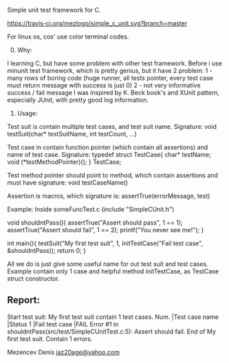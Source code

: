 Simple unit test framework for C.

https://travis-ci.org/mezlogo/simple_c_unit.svg?branch=master

For linux os, cos' use color terminal codes.

0) Why:

I learning C, but have some problem with other test framework. Before i use minunit test framework, which is pretty genius, but it have 2 problem:
1 - many rows of boring code (huge runner, all tests pointer, every test case must return message with success is just 0)
2 - not very informative success / fail message
I was inspired by K. Beck book's and XUnit pattern, especially JUnit, with pretty good log information. 

1) Usage:

Test suit is contain multiple test cases, and test suit name.
Signature:
void testSuit(char* testSuitName, int testCount, ...) 

Test case in contain function pointer (which contain all assertions) and name of test case. 
Signature:
typedef struct TestCase{
	char* testName;
	void (*testMethodPointer)();
} TestCase;


Test method pointer should point to method, which contain assertions and must have signature:
void testCaseName()

Assertion is macros, which signature is:
assertTrue(errorMessage, test)

Example:
Inside someFuncTest.c (include "SimpleCUnit.h")

void shouldntPass(){
	assertTrue("Assert should pass", 1 == 1);
	assertTrue("Assert should fail", 1 == 2);
	printf("You never see me!");
}

int main(){
	testSuit("My first test suit", 1, initTestCase("Fail test case", &shouldntPass));
	return 0;
}

All we do is just give some useful name for out test suit and test cases. 
Example contain only 1 case and helpful method initTestCase, as TestCase struct constructor.

Report:
-------------------------------------------------------------
Start test suit: My first test suit contain 1 test cases.
Num.  |Test case name                |Status
1     |Fail test case                |FAIL 
Error #1 in shouldntPass(src/test/SimpleCUnitTest.c:5): Assert should fail.
End of My first test suit. Contain 1 errors.


Mezencev Denis
jaz20age@yahoo.com
